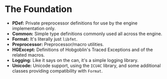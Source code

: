 # The Foundation

- **PDef:** Private preprocessor definitions for use by the engine implementation only.
- **Common:** Simple type definitions commonly used all across the engine.
- **Format:** It's literally just `libfmt`.
- **Preprocessor:** Preprocessor/macro utilities.
- **HGExcept:** Definitions of Hobgoblin's Traced Exceptions and of the related macros.
- **Logging:** Like it says on the can, it's a simple logging library.
- **Unicode:** Unicode support, using the `ICU4C` library, and some additional classes providing compatibility with
`Format`.
